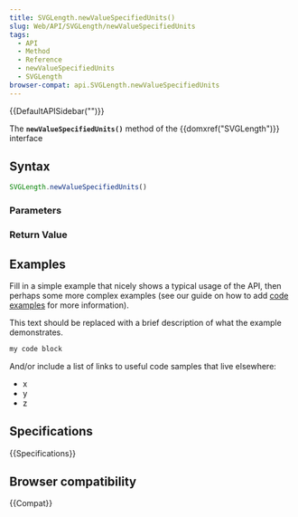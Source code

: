 ```yaml
---
title: SVGLength.newValueSpecifiedUnits()
slug: Web/API/SVGLength/newValueSpecifiedUnits
tags:
  - API
  - Method
  - Reference
  - newValueSpecifiedUnits
  - SVGLength
browser-compat: api.SVGLength.newValueSpecifiedUnits
---
```

{{DefaultAPISidebar("")}}

The **`newValueSpecifiedUnits()`** method of the {{domxref("SVGLength")}} interface 

## Syntax

```js
SVGLength.newValueSpecifiedUnits()
```

### Parameters



### Return Value



## Examples

Fill in a simple example that nicely shows a typical usage of the API, then perhaps some more complex examples (see our guide on how to add [code examples](/en-US/docs/MDN/Contribute/Structures/Code_examples) for more information).

This text should be replaced with a brief description of what the example demonstrates.

```js
my code block
```

And/or include a list of links to useful code samples that live elsewhere:

*   x
*   y
*   z

## Specifications

{{Specifications}}

## Browser compatibility

{{Compat}}

